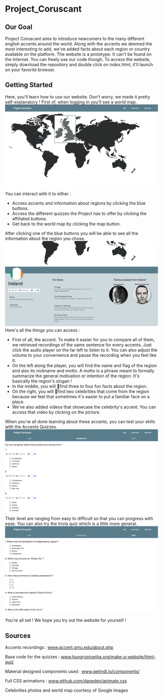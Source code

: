 # Project_Coruscant
## Our Goal
Project Coruscant aims to introduce newcomers to the many different english accents around the world. Along with the accents we deemed the most interesting to add, we've added facts about each region or country available on the platform. The website is a prototype. It can't be found on the Internet. You can freely use our code though. To access the website, simply download the repository and double click on index.html, it'll launch on your favorite browser.
## Getting Started
Here, you'll learn how to use our website. Don't worry, we made it pretty self-explanatory !
First of, when logging in you'll see a world map. <br />
![picture alt](images/worldmap.png) <br />
You can interact with it to either :
  * Access accents and information about regions by clicking the blue buttons.
  * Access the different quizzes the Project has to offer by clicking the affiliated buttons.
  * Get back to the world map by clicking the map button. <br />

After clicking one of the blue buttons you will be able to see all the information about the
region you chose. <br />
![picture alt](images/accent.png) <br />
Here's all the things you can access :
  * First of all, the accent. To make it easier for you to compare all of them, we retrieved recordings of the same sentence for every accents. Just click the audio player on the far left to listen to it. You can also adjust the volume to your convenience and pause the recording when you feel like it.
  * On the left along the player, you will find the name and flag of the region and also its nickname and motto. A motto is a phrase meant to formally summarize the general motivation or intention of the region. It's basically the region's slogan !
  * In the middle, you will find three to four fun facts about the region.
  * On the right, you will find two celebrities that come from the region because we feel that sometimes it's easier to put a familiar face on a place.
  * We've also added videos that showcase the celebrity's accent. You can access that video by clicking on the picture. <br />

When you're all done learning about these accents, you can test your skills with the Accents Quizzes. <br />
![picture alt](images/accentquizz.png) <br />
Their level are ranging from easy to difficult so that you can progress with ease.
You can also try the trivia quiz which is a little more general. <br />
![picture alt](images/triviaquizz.png) <br />
<br />
You're all set ! We hope you try out the website for yourself !

## Sources

Accents recordings :
www.accent.gmu.edu/about.php

Base code for the quizzes :
www.hungrypiranha.org/make-a-website/html-quiz

Material designed components used :
www.getmdl.io/components/

Full CSS animations :
www.github.com/daneden/animate.css

Celebrities photos and world map courtesy of Google Images

